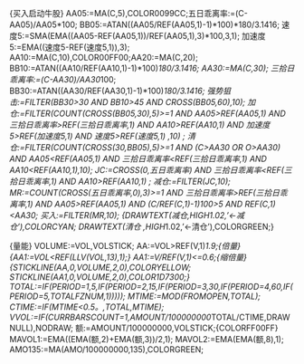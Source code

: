 {买入启动牛股}
AA05:=MA(C,5),COLOR0099CC;五日乖离率:=(C-AA05)/AA05*100;
BB05:=ATAN((AA05/REF(AA05,1)-1)*100)*180/3.1416;
速度5:=SMA(EMA((AA05-REF(AA05,1))/REF(AA05,1),3)*100,3,1);
加速度5:=EMA((速度5-REF(速度5,1)),3);
AA10:=MA(C,10),COLOR00FF00;AA20:=MA(C,20);
BB10:=ATAN((AA10/REF(AA10,1)-1)*100)*180/3.1416;
AA30:=MA(C,30);
三拾日乖离率:=(C-AA30)/AA30*100;
BB30:=ATAN((AA30/REF(AA30,1)-1)*100)*180/3.1416;
强势狙击:=FILTER(BB30>30 AND BB10>45 AND CROSS(BB05,60),10);
加仓:=FILTER(COUNT(CROSS(BB05,30),5)>=1 AND AA05>REF(AA05,1) AND 三拾日乖离率>REF(三拾日乖离率,1) AND AA10>REF(AA10,1) AND 加速度5>REF(加速度5,1) AND 速度5>REF(速度5,1) ,10) ;
清仓:=FILTER(COUNT(CROSS(30,BB05),5)>=1 AND (C>AA30 OR O>AA30) AND AA05<REF(AA05,1) AND 三拾日乖离率<REF(三拾日乖离率,1) AND AA10<REF(AA10,1),10);
JC:=CROSS(0,五日乖离率) AND 三拾日乖离率<REF(三拾日乖离率,1) AND AA10>REF(AA10,1) ;
减仓:=FILTER(JC,10);
MR:=COUNT(CROSS(五日乖离率,0),3)>=1 AND 三拾日乖离率>REF(三拾日乖离率,1) AND AA05>REF(AA05,1) AND (C/REF(C,1)-1)*100>5 AND REF(C,1)<AA30;
买入:=FILTER(MR,10);
{DRAWTEXT(减仓,HIGH*1.02,’←减仓’),COLORCYAN;
DRAWTEXT(清仓 ,HIGH*1.02,’←清仓’),COLORGREEN;}

{量能}
VOLUME:=VOL,VOLSTICK;
AA:=VOL>REF(V,1)*1.9;{倍量}
{AA1:=VOL<REF(LLV(VOL,13),1);}
AA1:=V/REF(V,1)<=0.6;{缩倍量}
{STICKLINE(AA,0,VOLUME,2,0),COLORYELLOW;
STICKLINE(AA1,0,VOLUME,2,0),COLOR1D7300;}
TOTAL:=IF(PERIOD=1,5,IF(PERIOD=2,15,IF(PERIOD=3,30,IF(PERIOD=4,60,IF(PERIOD=5,TOTALFZNUM,1)))));
MTIME:=MOD(FROMOPEN,TOTAL);
CTIME:=IF(MTIME<0.5。,TOTAL,MTIME);
VVOL:=IF(CURRBARSCOUNT=1,AMOUNT/100000000*TOTAL/CTIME,DRAWNULL),NODRAW;
额:=AMOUNT/100000000,VOLSTICK;{COLORFF00FF}
MAVOL1:=EMA((EMA(额,2)+EMA(额,3))/2,1);
MAVOL2:=EMA(EMA(额,8),1);
AMO135:=MA(AMO/100000000,135),COLORGREEN;

